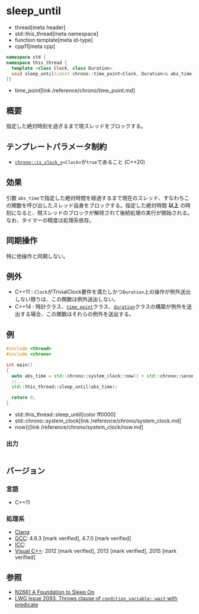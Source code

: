 # sleep_until
* thread[meta header]
* std::this_thread[meta namespace]
* function template[meta id-type]
* cpp11[meta cpp]

```cpp
namespace std {
namespace this_thread {
  template <class Clock, class Duration>
  void sleep_until(const chrono::time_point<Clock, Duration>& abs_time);
}}
```
* time_point[link /reference/chrono/time_point.md]


## 概要
指定した絶対時刻を過ぎるまで現スレッドをブロックする。


## テンプレートパラメータ制約
- [`chrono::is_clock_v`](/reference/chrono/is_clock.md)`<Clock>`が`true`であること (C++20)


## 効果
引数 `abs_time`で指定した絶対時間を経過するまで現在のスレッド、すなわちこの関数を呼び出したスレッド自身をブロックする。指定した絶対時間 **以上** の時刻になると、現スレッドのブロックが解除されて後続処理の実行が開始される。なお、タイマーの精度は処理系依存。


## 同期操作
特に他操作と同期しない。


## 例外
- C++11 : `Clock`がTrivialClock要件を満たしかつ`Duration`上の操作が例外送出しない限りは、この関数は例外送出しない。
- C++14 : 時計クラス、[`time_point`](/reference/chrono/time_point.md)クラス、[`duration`](/reference/chrono/duration.md)クラスの構築が例外を送出する場合、この関数はそれらの例外を送出する。


## 例
```cpp example
#include <thread>
#include <chrono>

int main()
{
  auto abs_time = std::chrono::system_clock::now() + std::chrono::seconds(15);
  //...
  std::this_thread::sleep_until(abs_time);

  return 0;
}
```
* std::this_thread::sleep_until[color ff0000]
* std::chrono::system_clock[link /reference/chrono/system_clock.md]
* now()[link /reference/chrono/system_clock/now.md]

### 出力
```
```

## バージョン
### 言語
- C++11


### 処理系
- [Clang](/implementation.md#clang):
- [GCC](/implementation.md#gcc): 4.6.3 [mark verified], 4.7.0 [mark verified]
- [ICC](/implementation.md#icc):
- [Visual C++](/implementation.md#visual_cpp): 2012 [mark verified], 2013 [mark verified], 2015 [mark verified]


## 参照
- [N2661 A Foundation to Sleep On](http://www.open-std.org/jtc1/sc22/wg21/docs/papers/2008/n2661.htm)
- [LWG Issue 2093. Throws clause of `condition_variable::wait` with predicate](http://www.open-std.org/jtc1/sc22/wg21/docs/lwg-defects.html#2093)
